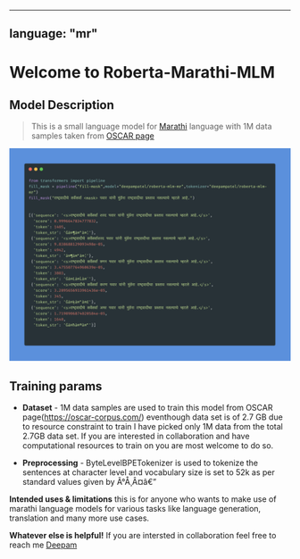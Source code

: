 
---
language: "mr"
---

# Welcome to Roberta-Marathi-MLM

## Model Description
 
> This is a small language model for [Marathi](https://en.wikipedia.org/wiki/Marathi) language with 1M data samples taken from
  [OSCAR page](https://oscar-public.huma-num.fr/shuffled/mr_dedup.txt.gz)

![output](static/output.png)

## Training params 

- **Dataset** - 1M data samples are used to train this model from OSCAR page(https://oscar-corpus.com/) eventhough data set is of 2.7 GB due to resource constraint to train 
I have picked only 1M data from the total 2.7GB data set. If you are interested in collaboration and have computational resources to train on you are most welcome to do so.

- **Preprocessing** - ByteLevelBPETokenizer is used to tokenize the sentences at character level and vocabulary size is set to 52k as per standard values given by Ã°Å¸Â¤â€” 
<!-- - **Hyperparameters** - __ByteLevelBPETokenizer__ : vocabulary size = 52_000 and  min_frequency = 2
                        __Trainer__ :               num_train_epochs=12 - trained for 12 epochs
                                                    per_gpu_train_batch_size=64 - batch size for the datasamples is 64
                                                    save_steps=10_000 - save model for every 10k steps
                                                    save_total_limit=2 - save limit is set for 2 -->

**Intended uses & limitations**
  this is for anyone who wants to make use of marathi language models for various tasks like language generation, translation and many more use cases.

**Whatever else is helpful!**
  If you are intersted in collaboration feel free to reach  me [Deepam](mailto:deepam8155@gmail.com)
